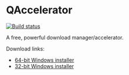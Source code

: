 QAccelerator
============

[![Build status](https://ci.appveyor.com/api/projects/status/upr2hnb7myfqlub5?svg=true)](https://ci.appveyor.com/project/demonchild2112/qaccelerator)

A free, powerful download manager/accelerator.

Download links:
* [64-bit Windows installer](https://storage.googleapis.com/ogaro-io/bin/windows_64bit/1.1/QAccelerator_x64_Setup.zip)
* [32-bit Windows installer](https://storage.googleapis.com/ogaro-io/bin/windows_32bit/1.1/QAccelerator_x86_Setup.zip)
